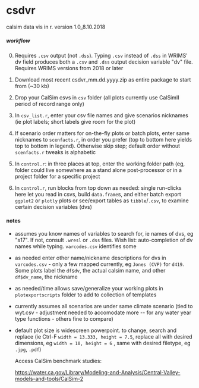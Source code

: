 # csdvr
 calsim data vis in r. version 1.0_8.10.2018
 
##### workflow #####

0. Requires `.csv` output (not `.dss`). Typing `.csv` instead of `.dss` in WRIMS' dv field produces both a `.csv` and `.dss` output decision variable "dv" file. Requires WRIMS
   versions from 2018 or later
1. Download  most recent csdvr_mm.dd.yyyy.zip as entire package to start from (~30 kb) 
3. Drop your CalSim csvs in `csv` folder (all plots currently use CalSimII period of record range only)
2. In `csv_list.r`, enter your csv file names and give scenarios nicknames (ie plot labels; short labels give room for the plot)


4. If scenario order matters for on-the-fly plots or batch plots, enter same nicknames to `scenfacts.r`, in order you prefer (top to bottom here yields top to bottom in legend). Otherwise skip step; default order without `scenfacts.r` tweaks is alphabetic

5. In `control.r`: in three places at top, enter the working folder path (eg, folder could live somewhere as a stand alone post-processor or in a project folder for a specific project

6. In `control.r`, run blocks from top down as needed: single run-clicks here let you read in csvs, build `data.frame`s, and either batch export `ggplot2` or `plotly` plots or see/export tables as `tibble`/`.csv`, to examine certain decision variables (dvs)

#### notes #####
- assumes you know names of variables to search for, ie names of dvs, eg "s17". If not, consult `.wresl` or `.dss` files. Wish list: auto-completion of dv names while typing. `varcodes.csv` identifies some
- as needed enter other name/nickname descriptions for dvs in `varcodes.csv` - only a few mapped currently, eg `Jones (CVP)` for `d419`. Some plots label the `df$dv`, the actual calsim name, and other `df$dv_name`, the nickname 
- as needed/time allows save/generalize your working plots in `plotexportscripts` folder to add to collection of templates
- currently assumes all scenarios are under same climate scenario (tied to wyt.csv - adjustment needed to accomodate more -- for any water  year type functions - others fine to compare)
- default plot size is widescreen powerpoint. to change, search and replace (ie Ctrl-F `width = 13.333, height = 7.5`, replace all with 
  desired dimensions, eg `width = 10, height = 6` , same with desired filetype, eg `.jpg`, `.pdf`)
  
  Access CalSim benchmark studies:
  
  https://water.ca.gov/Library/Modeling-and-Analysis/Central-Valley-models-and-tools/CalSim-2

